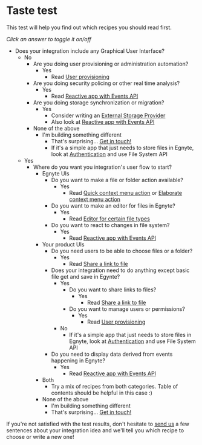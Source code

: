 # Taste test

This test will help you find out which recipes you should read first.

*Click an answer to toggle it on/off*


- Does your integration include any Graphical User Interface?
  - No
    - Are you doing user provisioning or administration automation?
      - Yes
        - Read [User provisioning](user-provisioning.md)
    - Are you doing security policing or other real time analysis?
      - Yes
        - Read [Reactive app with Events API](events-app.md)
    - Are you doing storage synchronization or migration?
      - Yes
        - Consider writing an [External Storage Provider](external-storage.md)
        - Also look at [Reactive app with Events API](events-app.md)
    - None of the above
      - I'm building something different
        - That's surprising... [Get in touch!](contact.md)
        - If it's a simple app that just needs to store files in Egnyte, look at [Authentication](auth.md) and use File System API
  - Yes
    - Where do you want you integration's user flow to start?
      - Egnyte UIs
        - Do you want to make a file or folder action available?
          - Yes
            - Read [Quick context menu action](context-menu.md) or [Elaborate context menu action](elaborate-uint.md)
        - Do you want to make an editor for files in Egnyte?
          - Yes
            - Read [Editor for certain file types](editor.md)
        - Do you want to react to changes in file system?
          - Yes
            - Read [Reactive app with Events API](events-app.md)
      - Your product UIs
        - Do you need users to be able to choose files or a folder?
          - Yes
            - Read [Share a link to file](share-link.md)
        - Does your integration need to do anything except basic file get and save in Egynte?
          - Yes
            - Do you want to share links to files?
              - Yes
                - Read [Share a link to file](share-link.md)
            - Do you want to manage users or permissions?
              - Yes
                - Read [User provisioning](user-provisioning.md)
          - No
            - If it's a simple app that just needs to store files in Egnyte, look at [Authentication](auth.md) and use File System API
        - Do you need to display data derived from events happening in Egnyte?
          - Yes
            - Read [Reactive app with Events API](events-app.md)
      - Both
        - Try a mix of recipes from both categories. Table of contents should be helpful in this case :)
      - None of the above
        - I'm building something different
        - That's surprising... [Get in touch!](contact.md)


If you're not satisfied with the test results, don't hesitate to [send us](contact.md) a few sentences about your integration idea and we'll tell you which recipe to choose or write a new one!
